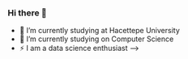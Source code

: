 ### Hi there 👋


- 🔭 I’m currently studying at Hacettepe University
- 🌱 I’m currently studying on Computer Science
- ⚡ I am a data science enthusiast
-->
